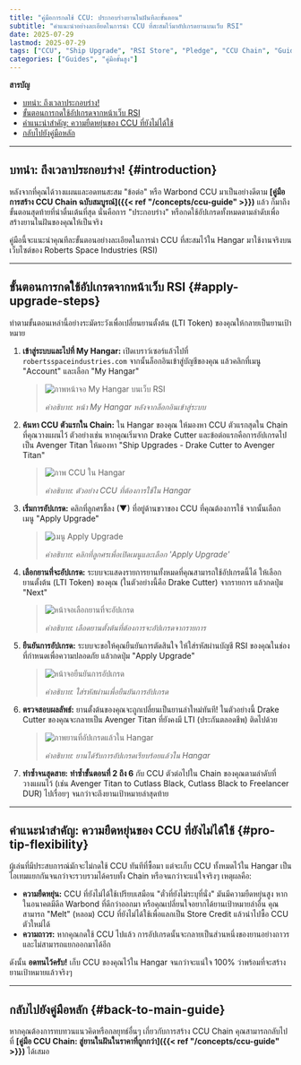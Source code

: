 ```yaml
---
title: "คู่มือการกดใช้ CCU: ประกอบร่างยานในฝันทีละขั้นตอน"
subtitle: "คำแนะนำอย่างละเอียดในการนำ CCU ที่สะสมไว้มาอัปเกรดยานบนเว็บ RSI"
date: 2025-07-29
lastmod: 2025-07-29
tags: ["CCU", "Ship Upgrade", "RSI Store", "Pledge", "CCU Chain", "Guide"]
categories: ["Guides", "คู่มือขั้นสูง"]
---
```


**สารบัญ**
- [บทนำ: ถึงเวลาประกอบร่าง!](#introduction)
- [ขั้นตอนการกดใช้อัปเกรดจากหน้าเว็บ RSI](#apply-upgrade-steps)
- [คำแนะนำสำคัญ: ความยืดหยุ่นของ CCU ที่ยังไม่ได้ใช้](#pro-tip-flexibility)
- [กลับไปยังคู่มือหลัก](#back-to-main-guide)

---

## **บทนำ: ถึงเวลาประกอบร่าง!** {#introduction}

หลังจากที่คุณได้วางแผนและอดทนสะสม "ข้อต่อ" หรือ Warbond CCU มาเป็นอย่างดีตาม **[คู่มือการสร้าง CCU Chain ฉบับสมบูรณ์]({{< ref "/concepts/ccu-guide" >}})** แล้ว ก็มาถึงขั้นตอนสุดท้ายที่น่าตื่นเต้นที่สุด นั่นคือการ "ประกอบร่าง" หรือกดใช้อัปเกรดทั้งหมดตามลำดับเพื่อสร้างยานในฝันของคุณให้เป็นจริง

คู่มือนี้จะแนะนำคุณทีละขั้นตอนอย่างละเอียดในการนำ CCU ที่สะสมไว้ใน Hangar มาใช้งานจริงบนเว็บไซต์ของ Roberts Space Industries (RSI)

---

## **ขั้นตอนการกดใช้อัปเกรดจากหน้าเว็บ RSI** {#apply-upgrade-steps}

ทำตามขั้นตอนเหล่านี้อย่างระมัดระวังเพื่อเปลี่ยนยานตั้งต้น (LTI Token) ของคุณให้กลายเป็นยานเป้าหมาย

1.  **เข้าสู่ระบบและไปที่ My Hangar:** เปิดเบราว์เซอร์แล้วไปที่ `robertsspaceindustries.com` จากนั้นล็อกอินเข้าสู่บัญชีของคุณ แล้วคลิกที่เมนู "Account" และเลือก "My Hangar"

    > ![ภาพหน้าจอ My Hangar บนเว็บ RSI](/img/placeholder-my-hangar.jpg "ภาพหน้าจอ My Hangar")
    >
    > *คำอธิบาย: หน้า My Hangar หลังจากล็อกอินเข้าสู่ระบบ*

2.  **ค้นหา CCU ตัวแรกใน Chain:** ใน Hangar ของคุณ ให้มองหา CCU ตัวแรกสุดใน Chain ที่คุณวางแผนไว้ ตัวอย่างเช่น หากคุณเริ่มจาก Drake Cutter และข้อต่อแรกคือการอัปเกรดไปเป็น Avenger Titan ให้มองหา "Ship Upgrades - Drake Cutter to Avenger Titan"

    > ![ภาพ CCU ใน Hangar](/img/placeholder-ccu-in-hangar.jpg "ค้นหา CCU")
    >
    > *คำอธิบาย: ตัวอย่าง CCU ที่ต้องการใช้ใน Hangar*

3.  **เริ่มการอัปเกรด:** คลิกที่ลูกศรชี้ลง (▼) ที่อยู่ด้านขวาของ CCU ที่คุณต้องการใช้ จากนั้นเลือกเมนู "Apply Upgrade"

    > ![เมนู Apply Upgrade](/img/placeholder-apply-upgrade-menu.jpg "เมนู Apply Upgrade")
    >
    > *คำอธิบาย: คลิกที่ลูกศรเพื่อเปิดเมนูและเลือก 'Apply Upgrade'*

4.  **เลือกยานที่จะอัปเกรด:** ระบบจะแสดงรายการยานทั้งหมดที่คุณสามารถใช้อัปเกรดนี้ได้ ให้เลือกยานตั้งต้น (LTI Token) ของคุณ (ในตัวอย่างนี้คือ Drake Cutter) จากรายการ แล้วกดปุ่ม "Next"

    > ![หน้าจอเลือกยานที่จะอัปเกรด](/img/placeholder-select-ship-for-upgrade.jpg "เลือกยานที่จะอัปเกรด")
    >
    > *คำอธิบาย: เลือดยานตั้งต้นที่ต้องการจะอัปเกรดจากรายการ*

5.  **ยืนยันการอัปเกรด:** ระบบจะขอให้คุณยืนยันการตัดสินใจ ให้ใส่รหัสผ่านบัญชี RSI ของคุณในช่องที่กำหนดเพื่อความปลอดภัย แล้วกดปุ่ม "Apply Upgrade"

    > ![หน้าจอยืนยันการอัปเกรด](/img/placeholder-confirm-upgrade.jpg "ยืนยันการอัปเกรด")
    >
    > *คำอธิบาย: ใส่รหัสผ่านเพื่อยืนยันการอัปเกรด*

6.  **ตรวจสอบผลลัพธ์:** ยานตั้งต้นของคุณจะถูกเปลี่ยนเป็นยานลำใหม่ทันที! ในตัวอย่างนี้ Drake Cutter ของคุณจะกลายเป็น Avenger Titan ที่ยังคงมี LTI (ประกันตลอดชีพ) ติดไปด้วย

    > ![ภาพยานที่อัปเกรดแล้วใน Hangar](/img/placeholder-upgraded-ship.jpg "ยานที่อัปเกรดแล้ว")
    >
    > *คำอธิบาย: ยานได้รับการอัปเกรดเรียบร้อยแล้วใน Hangar*

7.  **ทำซ้ำจนสุดสาย:** **ทำซ้ำขั้นตอนที่ 2 ถึง 6** กับ CCU ตัวต่อไปใน Chain ของคุณตามลำดับที่วางแผนไว้ (เช่น Avenger Titan to Cutlass Black, Cutlass Black to Freelancer DUR) ไปเรื่อยๆ จนกว่าจะถึงยานเป้าหมายลำสุดท้าย

---

## **คำแนะนำสำคัญ: ความยืดหยุ่นของ CCU ที่ยังไม่ได้ใช้** {#pro-tip-flexibility}

ผู้เล่นที่มีประสบการณ์มักจะไม่กดใช้ CCU ทันทีที่ซื้อมา แต่จะเก็บ CCU ทั้งหมดไว้ใน Hangar เป็นไอเทมแยกกันจนกว่าจะรวบรวมได้ครบทั้ง Chain หรือจนกว่าจะแน่ใจจริงๆ เหตุผลคือ:

*   **ความยืดหยุ่น:** CCU ที่ยังไม่ได้ใช้เปรียบเสมือน "ตั๋วที่ยังไม่ระบุที่นั่ง" มันมีความยืดหยุ่นสูง หากในอนาคตมีดีล Warbond ที่ดีกว่าออกมา หรือคุณเปลี่ยนใจอยากได้ยานเป้าหมายลำอื่น คุณสามารถ "Melt" (หลอม) CCU ที่ยังไม่ได้ใช้เพื่อแลกเป็น Store Credit แล้วนำไปซื้อ CCU ตัวใหม่ได้
*   **ความถาวร:** หากคุณกดใช้ CCU ไปแล้ว การอัปเกรดนั้นจะกลายเป็นส่วนหนึ่งของยานอย่างถาวรและไม่สามารถแยกออกมาได้อีก

ดังนั้น **อดทนไว้ครับ!** เก็บ CCU ของคุณไว้ใน Hangar จนกว่าจะแน่ใจ 100% ว่าพร้อมที่จะสร้างยานเป้าหมายแล้วจริงๆ

---

## **กลับไปยังคู่มือหลัก** {#back-to-main-guide}

หากคุณต้องการทบทวนแนวคิดหรือกลยุทธ์อื่นๆ เกี่ยวกับการสร้าง CCU Chain คุณสามารถกลับไปที่ **[คู่มือ CCU Chain: สู่ยานในฝันในราคาที่ถูกกว่า]({{< ref "/concepts/ccu-guide" >}})** ได้เสมอ
